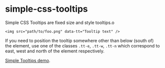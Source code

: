 simple-css-tooltips
===================

Simple CSS Tooltips are fixed size and style tooltips.o

```
<img src="path/to/foo.png" data-tt="Tooltip text" />
```

If you need to position the tooltip somewhere other than below (south of) the
element, use one of the classes ```.tt-e```, ```.tt-w```, ```.tt-n``` which 
correspond to east, west and north of the element respectively.

<a href="http://earnubs.github.io/simple-css-tooltips/">Simple Tooltips demo</a>.
